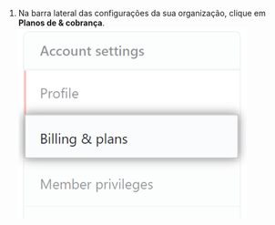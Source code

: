 1. Na barra lateral das configurações da sua organização, clique em **Planos de & cobrança**. ![Configurações de faturamento](/assets/images/help/billing/settings_organization_billing_plans_tab.png)
